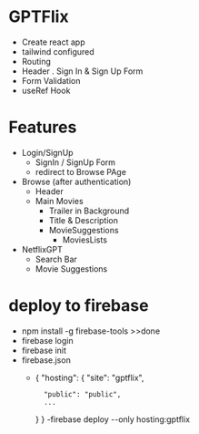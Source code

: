 # GPTFlix

- Create react app
- tailwind configured
- Routing
- Header
. Sign In & Sign Up Form
- Form Validation
- useRef Hook

# Features
- Login/SignUp
    - SignIn / SignUp Form
    - redirect to Browse PAge
- Browse (after authentication)
    - Header
    - Main Movies
        - Trailer in Background
        - Title & Description
        - MovieSuggestions
            - MoviesLists
- NetflixGPT
    - Search Bar
    - Movie Suggestions




# deploy to firebase 
- npm install -g firebase-tools >>done
- firebase login
- firebase init
- firebase.json
    - {
        "hosting": {
            "site": "gptflix",

            "public": "public",
            ...
        }
    }
-firebase deploy --only hosting:gptflix